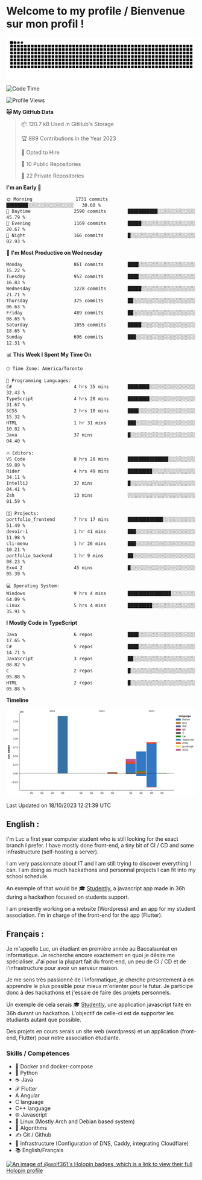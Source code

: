 # Welcome to my profile / Bienvenue sur mon profil !

![snake gif](https://github.com/wolf-361/wolf-361/blob/output/github-contribution-grid-snake.svg)

<!--START_SECTION:waka-->
![Code Time](http://img.shields.io/badge/Code%20Time-412%20hrs%2030%20mins-blue)

![Profile Views](http://img.shields.io/badge/Profile%20Views-0-blue)

**🐱 My GitHub Data** 

> 📦 120.7 kB Used in GitHub's Storage 
 > 
> 🏆 889 Contributions in the Year 2023
 > 
> 💼 Opted to Hire
 > 
> 📜 10 Public Repositories 
 > 
> 🔑 22 Private Repositories 
 > 
**I'm an Early 🐤** 

```text
🌞 Morning                1731 commits        ████████░░░░░░░░░░░░░░░░░   30.60 % 
🌆 Daytime                2590 commits        ███████████░░░░░░░░░░░░░░   45.79 % 
🌃 Evening                1169 commits        █████░░░░░░░░░░░░░░░░░░░░   20.67 % 
🌙 Night                  166 commits         █░░░░░░░░░░░░░░░░░░░░░░░░   02.93 % 
```
📅 **I'm Most Productive on Wednesday** 

```text
Monday                   861 commits         ████░░░░░░░░░░░░░░░░░░░░░   15.22 % 
Tuesday                  952 commits         ████░░░░░░░░░░░░░░░░░░░░░   16.83 % 
Wednesday                1228 commits        █████░░░░░░░░░░░░░░░░░░░░   21.71 % 
Thursday                 375 commits         ██░░░░░░░░░░░░░░░░░░░░░░░   06.63 % 
Friday                   489 commits         ██░░░░░░░░░░░░░░░░░░░░░░░   08.65 % 
Saturday                 1055 commits        █████░░░░░░░░░░░░░░░░░░░░   18.65 % 
Sunday                   696 commits         ███░░░░░░░░░░░░░░░░░░░░░░   12.31 % 
```


📊 **This Week I Spent My Time On** 

```text
🕑︎ Time Zone: America/Toronto

💬 Programming Languages: 
C#                       4 hrs 35 mins       ████████░░░░░░░░░░░░░░░░░   32.43 % 
TypeScript               4 hrs 28 mins       ████████░░░░░░░░░░░░░░░░░   31.67 % 
SCSS                     2 hrs 10 mins       ████░░░░░░░░░░░░░░░░░░░░░   15.32 % 
HTML                     1 hr 31 mins        ███░░░░░░░░░░░░░░░░░░░░░░   10.82 % 
Java                     37 mins             █░░░░░░░░░░░░░░░░░░░░░░░░   04.40 % 

🔥 Editors: 
VS Code                  8 hrs 28 mins       ███████████████░░░░░░░░░░   59.89 % 
Rider                    4 hrs 49 mins       █████████░░░░░░░░░░░░░░░░   34.11 % 
IntelliJ                 37 mins             █░░░░░░░░░░░░░░░░░░░░░░░░   04.41 % 
Zsh                      13 mins             ░░░░░░░░░░░░░░░░░░░░░░░░░   01.59 % 

🐱‍💻 Projects: 
portfolio_frontend       7 hrs 17 mins       █████████████░░░░░░░░░░░░   51.49 % 
devoir-1                 1 hr 41 mins        ███░░░░░░░░░░░░░░░░░░░░░░   11.98 % 
cli-menu                 1 hr 26 mins        ███░░░░░░░░░░░░░░░░░░░░░░   10.21 % 
portfolio_backend        1 hr 9 mins         ██░░░░░░░░░░░░░░░░░░░░░░░   08.23 % 
Exo4_2                   45 mins             █░░░░░░░░░░░░░░░░░░░░░░░░   05.39 % 

💻 Operating System: 
Windows                  9 hrs 4 mins        ████████████████░░░░░░░░░   64.09 % 
Linux                    5 hrs 4 mins        █████████░░░░░░░░░░░░░░░░   35.91 % 
```

**I Mostly Code in TypeScript** 

```text
Java                     6 repos             ████░░░░░░░░░░░░░░░░░░░░░   17.65 % 
C#                       5 repos             ████░░░░░░░░░░░░░░░░░░░░░   14.71 % 
JavaScript               3 repos             ██░░░░░░░░░░░░░░░░░░░░░░░   08.82 % 
C                        2 repos             █░░░░░░░░░░░░░░░░░░░░░░░░   05.88 % 
HTML                     2 repos             █░░░░░░░░░░░░░░░░░░░░░░░░   05.88 % 
```



**Timeline**

![Lines of Code chart](https://raw.githubusercontent.com/wolf-361/wolf-361/main/assets/bar_graph.png)


 Last Updated on 18/10/2023 12:21:39 UTC
<!--END_SECTION:waka-->

## English : 

I'm Luc a first year computer student who is still looking for the exact branch I prefer. I have mostly done front-end, a tiny bit of CI / CD and some infrastructure (self-hosting a server).

I am very passionnate about IT and I am still trying to discover everything I can. I am doing as much hackathons and personnal projects I can fit into my school schedule.

An exemple of that would be 🎓 [Studently](https://github.com/wolf-361/Studently-CodeJam12), a javascript app made in 36h during a hackathon focused on students support.

I am presently working on a website (Wordpress) and an app for my student association. I'm in charge of the front-end for the app (Flutter).

## Français :

Je m'appelle Luc, un étudiant en première année au Baccalauréat en informatique. Je recherche encore exactement en quoi je désire me spécialiser. J'ai pour la plupart fait du front-end, un peu de CI / CD et de l'infrastructure pour avoir un serveur maison.

Je me sens très passionné de l'informatique, je cherche présentement à en apprendre le plus possible pour mieux m'orienter pour le futur. Je participe donc à des hackathons et j'essaie de faire des projets personnels.

Un exemple de cela serais 🎓 [Studently](https://github.com/wolf-361/Studently-CodeJam12), une application javascript faite en 36h durant un hackathon. L'objectif de celle-ci est de supporter les étudiants autant que possible.

Des projets en cours serais un site web (wordpress) et un application (front-end, Flutter) pour notre association étudiante.

###  Skills / Compétences

* 🐋 Docker and docker-compose
* 🐍 Python
* ☕ Java
* ℱ Flutter
* A Angular
* C language
* C++ language
* 🌐 Javascript
* 🐧 Linux (Mostly Arch and Debian based system)
* 🧩 Algorithms
* ✍️ Git / Github
* 📜 Infrastructure (Configuration of DNS, Caddy, integrating Cloudflare)
* 📚 English/Français

[![An image of @wolf361's Holopin badges, which is a link to view their full Holopin profile](https://holopin.me/wolf361)](https://holopin.io/@wolf361)


